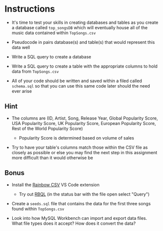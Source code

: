 # Instructions

- It's time to test your skills in creating databases and tables as you create a database called `top_songsDB` which will eventually house all of the music data contained within `TopSongs.csv`

- Pseudocode in pairs database(s) and table(s) that would represent this data well

- Write a SQL query to create a database

- Write a SQL query to create a table with the appropriate columns to hold data from `TopSongs.csv`

- All of your code should be written and saved within a filed called `schema.sql` so that you can use this same code later should the need ever arise

## Hint

- The columns are (ID, Artist, Song, Release Year, Global Popularity Score, USA Popularity Score, UK Popularity Score, European Popularity Score, Rest of the World Popularity Score)

  - Popularity Score is determined based on volume of sales

- Try to have your table's columns match those within the CSV file as closely as possible or else you may find the next step in this assignment more difficult than it would otherwise be

## Bonus

- Install the [Rainbow CSV](https://marketplace.visualstudio.com/items?itemName=mechatroner.rainbow-csv) VS Code extension

  - Try out [RBQL](https://rbql.org/) (in the status bar with the file open select "Query")

- Create a `seeds.sql` file that contains the data for the first three songs found within `TopSongs.csv`

- Look into how MySQL Workbench can import and export data files. What file types does it accept? How does it convert the data?
